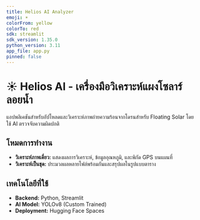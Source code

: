 ```yaml
---
title: Helios AI Analyzer
emoji: ☀️
colorFrom: yellow
colorTo: red
sdk: streamlit
sdk_version: 1.35.0
python_version: 3.11
app_file: app.py
pinned: false
---
```

# ☀️ Helios AI - เครื่องมือวิเคราะห์แผงโซลาร์ลอยน้ำ

แอปพลิเคชันสำหรับอัปโหลดและวิเคราะห์ภาพถ่ายความร้อนจากโดรนสำหรับ Floating Solar โดยใช้ AI ตรวจจับความผิดปกติ

## โหมดการทำงาน
- **วิเคราะห์ภาพเดี่ยว:** แสดงผลการวิเคราะห์, ข้อมูลอุณหภูมิ, และพิกัด GPS บนแผนที่
- **วิเคราะห์เป็นชุด:** ประมวลผลหลายไฟล์พร้อมกันและสรุปผลในรูปแบบตาราง

## เทคโนโลยีที่ใช้
- **Backend:** Python, Streamlit
- **AI Model:** YOLOv8 (Custom Trained)
- **Deployment:** Hugging Face Spaces